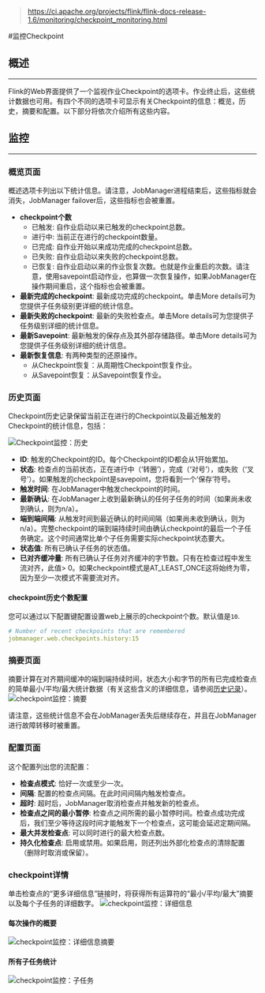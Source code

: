 > https://ci.apache.org/projects/flink/flink-docs-release-1.6/monitoring/checkpoint_monitoring.html

#监控Checkpoint


## 概述
***
Flink的Web界面提供了一个监视作业Checkpoint的选项卡。作业终止后，这些统计数据也可用。有四个不同的选项卡可显示有关Checkpoint的信息：概览，历史，摘要和配置。以下部分将依次介绍所有这些内容。

## 监控
***
### 概览页面
概述选项卡列出以下统计信息。请注意，JobManager进程结束后，这些指标就会消失，JobManager failover后，这些指标也会被重置。

* **checkpoint个数**
    * 已触发: 自作业启动以来已触发的checkpoint总数。
    * 进行中: 当前正在进行的checkpoint数量。
    * 已完成: 自作业开始以来成功完成的checkpoint总数。
    * 已失败: 自作业启动以来失败的checkpoint总数。
    * 已恢复: 自作业启动以来的作业恢复次数。也就是作业重启的次数。请注意，使用savepoint启动作业，也算做一次恢复操作，如果JobManager在操作期间重启，这个指标也会被重置。
* **最新完成的checkpoint**: 最新成功完成的checkpoint。单击More details可为您提供子任务级别更详细的统计信息。
* **最新失败的checkpoint**: 最新的失败检查点。单击More details可为您提供子任务级别详细的统计信息。
* **最新Savepoint**: 最新触发的保存点及其外部存储路径。单击More details可为您提供子任务级别详细的统计信息。
* **最新恢复信息**: 有两种类型的还原操作。
    * 从Checkpoint恢复：从周期性Checkpoint恢复作业。
    * 从Savepoint恢复：从Savepoint恢复作业。

### 历史页面
Checkpoint历史记录保留当前正在进行的Checkpoint以及最近触发的Checkpoint的统计信息，包括：

![Checkpoint监控：历史](//ci.apache.org/projects/flink/flink-docs-release-1.6/fig/checkpoint_monitoring-history.png)


* **ID**: 触发的Checkpoint的ID。每个Checkpoint的ID都会从1开始累加。
* **状态**: 检查点的当前状态，正在进行中（‘转圈’），完成（‘对号’），或失败（‘叉号’）。如果触发的checkpoint是savepoint，您将看到一个‘保存’符号。
* **触发时间**: 在JobManager中触发checkpoint的时间。
* **最新确认**: 在JobManager上收到最新确认的任何子任务的时间（如果尚未收到确认，则为n/a）。
* **端到端间隔**: 从触发时间到最近确认的时间间隔（如果尚未收到确认，则为n/a）。完整checkpoint的端到端持续时间由确认checkpoint的最后一个子任务确定。这个时间通常比单个子任务需要实际checkpoint状态要大。
* **状态值**: 所有已确认子任务的状态值。
* **已对齐缓冲量**: 所有已确认子任务对齐缓冲的字节数。只有在检查过程中发生流对齐，此值> 0。如果checkpoint模式是AT_LEAST_ONCE这将始终为零，因为至少一次模式不需要流对齐。

#### checkpoint历史个数配置
您可以通过以下配置键配置设置web上展示的checkpoint个数。默认值是`10`.

```yaml
# Number of recent checkpoints that are remembered
jobmanager.web.checkpoints.history:15
```

### 摘要页面

摘要计算在对齐期间缓冲的端到端持续时间，状态大小和字节的所有已完成检查点的简单最小/平均/最大统计数据（有关这些含义的详细信息，请参阅[历史记录](#history)）。
![checkpoint监控：摘要](//ci.apache.org/projects/flink/flink-docs-release-1.6/fig/checkpoint_monitoring-summary.png)

请注意，这些统计信息不会在JobManager丢失后继续存在，并且在JobManager进行故障转移时被重置。

### 配置页面

这个配置列出您的流配置：

*   **检查点模式**: 恰好一次或至少一次。
*   **间隔**: 配置的检查点间隔。在此时间间隔内触发检查点。
*   **超时**: 超时后，JobManager取消检查点并触发新的检查点。
*   **检查点之间的最小暂停**: 检查点之间所需的最小暂停时间。检查点成功完成后，我们至少等待这段时间才能触发下一个检查点，这可能会延迟定期间隔。
*   **最大并发检查点**: 可以同时进行的最大检查点数。
*   **持久化检查点**: 启用或禁用。如果启用，则还列出外部化检查点的清除配置（删除时取消或保留）。

### checkpoint详情

单击检查点的“更多详细信息”链接时，将获得所有运算符的“最小/平均/最大”摘要以及每个子任务的详细数字。
![checkpoint监控：详细信息](//ci.apache.org/projects/flink/flink-docs-release-1.6/fig/checkpoint_monitoring-details.png)

#### 每次操作的概要

![checkpoint监控：详细信息摘要](//ci.apache.org/projects/flink/flink-docs-release-1.6/fig/checkpoint_monitoring-details_summary.png)

#### 所有子任务统计

![checkpoint监控：子任务](//ci.apache.org/projects/flink/flink-docs-release-1.6/fig/checkpoint_monitoring-details_subtasks.png)


